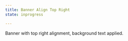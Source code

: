 ```yaml
---
title: Banner Align Top Right 
state: inprogress

---
```

Banner with top right alignment, background text applied.